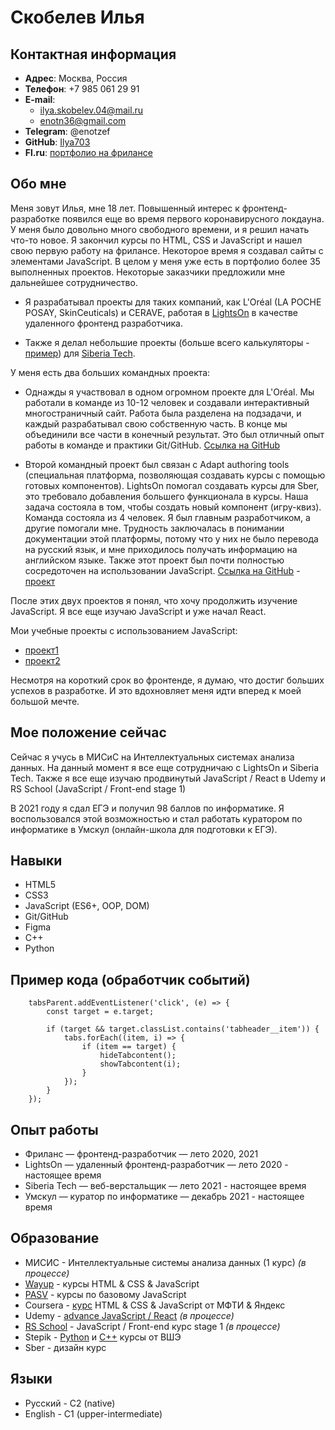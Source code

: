 # **Скобелев Илья**

## **Контактная информация**

* **Адрес**: Москва, Россия
* **Телефон**: +7 985 061 29 91 
* **E-mail**: 
    * ilya.skobelev.04@mail.ru
    * enotn36@gmail.com
* **Telegram**: @enotzef
* **GitHub**: [Ilya703](https://github.com/Ilya703)
* **Fl.ru**: [портфолио на фрилансе](https://www.fl.ru/users/ilyaskobelev04/portfolio/#/)

## **Обо мне**

Меня зовут Илья, мне 18 лет. Повышенный интерес к фронтенд-разработке появился еще во время первого коронавирусного локдауна. У меня было довольно много свободного времени, и я решил начать что-то новое. Я закончил курсы по HTML, CSS и JavaScript и нашел свою первую работу на фрилансе. Некоторое время я создавал сайты с элементами JavaScript. В целом у меня уже есть в портфолио более 35 выполненных проектов. Некоторые заказчики предложили мне дальнейшее сотрудничество.

* Я разрабатывал проекты для таких компаний, как L'Oréal (LA POCHE POSAY, SkinCeuticals) и CERAVE, работая в [LightsOn](https://lights-on.pro/) в качестве удаленного фронтенд разработчика.

* Также я делал небольшие проекты (больше всего калькуляторы - [пример](https://ilya703.github.io/Calculator-Dollar-2/)) для [Siberia Tech](https://siberia-tech.ru/). 

У меня есть два больших командных проекта:

* Однажды я участвовал в одном огромном проекте для L'Oréal. Мы работали в команде из 10-12 человек и создавали интерактивный многостраничный сайт. Работа была разделена на подзадачи, и каждый разрабатывал свою собственную часть. В конце мы объединили все части в конечный результат. Это был отличный опыт работы в команде и практики Git/GitHub. [Ссылка на GitHub](https://github.com/vonLiebermann/Tender)

* Второй командный проект был связан с Adapt authoring tools (специальная платформа, позволяющая создавать курсы с помощью готовых компонентов). LightsOn помогал создавать курсы для Sber, это требовало добавления большего функционала в курсы. Наша задача состояла в том, чтобы создать новый компонент (игру-квиз). Команда состояла из 4 человек. Я был главным разработчиком, а другие помогали мне. Трудность заключалась в понимании документации этой платформы, потому что у них не было перевода на русский язык, и мне приходилось получать информацию на английском языке. Также этот проект был почти полностью сосредоточен на использовании JavaScript. [Ссылка на GitHub](https://github.com/Ilya703/adapt-game) - [проект](https://ilya703.github.io/game)

После этих двух проектов я понял, что хочу продолжить изучение JavaScript. Я все еще изучаю JavaScript и уже начал React.

Мои учебные проекты с использованием JavaScript:

* [проект1](https://ilya703.github.io/Education-project-3/)
* [проект2](https://ilya703.github.io/Education-project-2/)

Несмотря на короткий срок во фронтенде, я думаю, что достиг больших успехов в разработке. И это вдохновляет меня идти вперед к моей большой мечте.

## **Мое положение сейчас**

Сейчас я учусь в МИСиС на Интеллектуальных системах анализа данных. На данный момент я все еще сотрудничаю с LightsOn и Siberia Tech. Также я все еще изучаю продвинутый JavaScript / React в Udemy и RS School (JavaScript / Front-end stage 1)

В 2021 году я сдал ЕГЭ и получил 98 баллов по информатике. Я воспользовался этой возможностью и стал работать куратором по информатике в Умскул (онлайн-школа для подготовки к ЕГЭ).

## **Навыки**

* HTML5
* CSS3
* JavaScript (ES6+, OOP, DOM)
* Git/GitHub
* Figma
* C++
* Python 

## **Пример кода (обработчик событий)**

```
    tabsParent.addEventListener('click', (e) => {
        const target = e.target;

        if (target && target.classList.contains('tabheader__item')) {
            tabs.forEach((item, i) => {
                if (item == target) {
                    hideTabcontent();
                    showTabcontent(i);
                }
            });
        }
    });
```

## **Опыт работы**

* Фриланс  —  фронтенд-разработчик  —  лето 2020, 2021
* LightsOn  —  удаленный фронтенд-разработчик  —  лето 2020 - настоящее время
* Siberia Tech  —  веб-верстальщик  —  лето 2021 - настоящее время
* Умскул  —  куратор по информатике  —  декабрь 2021 - настоящее время

## **Образование**

* МИСИС - Интеллектуальные системы анализа данных (1 курс) *(в процессе)*
* [Wayup](https://wayup.in/) - курсы HTML & CSS & JavaScript
* [PASV](https://www.pasv.us/) - курсы по базовому JavaScript
* Coursera - [курс](https://www.coursera.org/specializations/razrabotka-interfeysov) HTML & CSS & JavaScript от МФТИ & Яндекс
* Udemy - [advance JavaScript / React](https://www.udemy.com/course/javascript_full/) *(в процессе)*
* [RS School](https://rs.school/) - JavaScript / Front-end курс stage 1 *(в процессе)*
* Stepik - [Python](https://stepik.org/course/67/syllabus) и [C++](https://stepik.org/course/363/syllabus) курсы от ВШЭ
* Sber - дизайн курс

## **Языки**

* Русский - C2 (native)
* English - C1 (upper-intermediate)